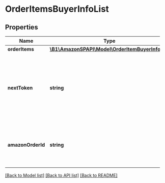 # OrderItemsBuyerInfoList

## Properties
Name | Type | Description | Notes
------------ | ------------- | ------------- | -------------
**orderItems** | [**\B1\AmazonSPAPI\Model\OrderItemBuyerInfoList**](OrderItemBuyerInfoList.md) |  | 
**nextToken** | **string** | When present and not empty, pass this string token in the next request to return the next response page. | [optional] 
**amazonOrderId** | **string** | An Amazon-defined order identifier, in 3-7-7 format. | 

[[Back to Model list]](../README.md#documentation-for-models) [[Back to API list]](../README.md#documentation-for-api-endpoints) [[Back to README]](../README.md)



